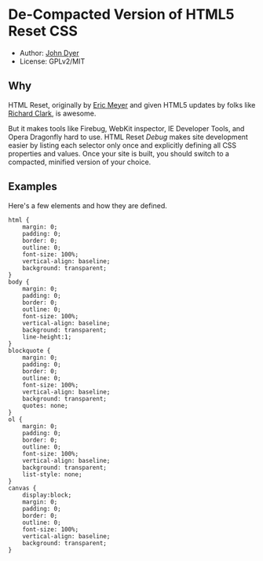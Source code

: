 # De-Compacted Version of HTML5 Reset CSS

* Author: [John Dyer](http://johndyer.name/)
* License: GPLv2/MIT

## Why

HTML Reset, originally by [Eric Meyer](http://meyerweb.com/eric/tools/css/reset/) 
and given HTML5 updates by folks like [Richard Clark](http://html5doctor.com/html-5-reset-stylesheet/), is awesome.

But it makes tools like Firebug, WebKit inspector, IE Developer Tools, and Opera Dragonfly hard to use. 
HTML Reset *Debug* makes site development easier by listing each selector only once and explicitly defining all CSS properties and values. 
Once your site is built, you should switch to a compacted, minified version of your choice.

## Examples

Here's a few elements and how they are defined.

	html {
		margin: 0;
		padding: 0;
		border: 0;
		outline: 0;
		font-size: 100%;
		vertical-align: baseline;
		background: transparent;
	} 
	body {
		margin: 0;
		padding: 0;
		border: 0;
		outline: 0;
		font-size: 100%;
		vertical-align: baseline;
		background: transparent;
		line-height:1;
	}
	blockquote {
		margin: 0;
		padding: 0;
		border: 0;
		outline: 0;
		font-size: 100%;
		vertical-align: baseline;
		background: transparent;
		quotes: none;
	} 
	ol {
		margin: 0;
		padding: 0;
		border: 0;
		outline: 0;
		font-size: 100%;
		vertical-align: baseline;
		background: transparent;
		list-style: none;
	} 
	canvas {
		display:block;
		margin: 0;
		padding: 0;
		border: 0;
		outline: 0;
		font-size: 100%;
		vertical-align: baseline;
		background: transparent;
	}